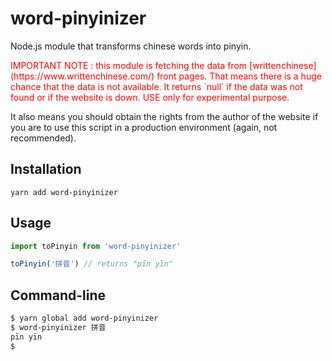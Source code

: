 # word-pinyinizer

Node.js module that transforms chinese words into pinyin.

<p style="color:red">IMPORTANT NOTE : this module is fetching the data from [writtenchinese](https://www.writtenchinese.com/) front pages. That means there is a huge chance that the data is not available. It returns `null` if the data was not found or if the website is down. USE only for experimental purpose.

It also means you should obtain the rights from the author of the website if you are to use this script in a production environment (again, not recommended).
</p>

## Installation

```yarn add word-pinyinizer```

## Usage

```javascript
import toPinyin from 'word-pinyinizer'

toPinyin('拼音') // returns "pīn yīn"
```

## Command-line

```bash
$ yarn global add word-pinyinizer
$ word-pinyinizer 拼音
pīn yīn
$
```